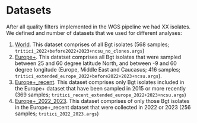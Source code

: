 # Datasets
After all quality filters implemented in the WGS pipeline we had XX isolates. We defined and number of datasets that we used for different analyses:

1. <ins>World</ins>. This dataset comprises of all Bgt isolates (568 samples; `tritici_2022+before2022+2023+ncsu_no_clones.args`)
2. <ins>Europe+</ins>. This datatset comprises all Bgt isolates that were sampled between 25 and 60 degree latitude North, and between -9 and 60 degree longitude (Europe, Middle East and Caucasus; 416 samples; `tritici_extended_europe_2022+before2022+2023+ncsu.args`). 
3. <ins>Europe+_recent</ins>. This dataset comprises only Bgt isolates included in the Europe+ dataset that have been sampled in 2015 or more recently (369 samples; `tritici_recent_extended_europe_2022+2023+ncsu.args`)
4. <ins>Europe+_2022_2023</ins>. This dataset comprises of only those Bgt isolates in the Europe+_recent dataset that were collected in 2022 or 2023 (256 samples; `tritici_2022_2023.args`)
